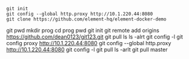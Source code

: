 

```
git init
git config --global http.proxy http://10.1.220.44:8080
git clone https://github.com/element-hq/element-docker-demo
```


git
pwd
mkdir prog
cd prog
pwd
git init
git remote add origins https://github.com/dean0123/git123.git
git pull
ls
ls -alrt
git config -l
git config proxy http://10.1.220.44:8080
git config --global http.proxy http://10.1.220.44:8080
git config -l
git pull
ls -arlt
git pull master

